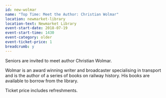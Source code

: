 ```yaml
---
id: new-wolmar
name: "Top Time: Meet the Author: Christian Wolmar"
location: newmarket-library
location-text: Newmarket Library
event-start-date: 2018-07-19
event-start-time: 1430
event-category: older
event-ticket-price: 1
breadcrumb: y
---
```


Seniors are invited to meet author Christian Wolmar.

Wolmar is an award winning writer and broadcaster specialising in transport and is the author of a series of books on railway history. His books are available to borrow from the library.

Ticket price includes refreshments.

